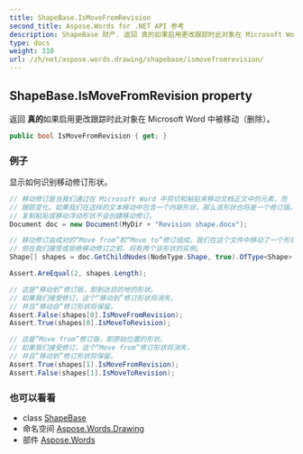 ```yaml
---
title: ShapeBase.IsMoveFromRevision
second_title: Aspose.Words for .NET API 参考
description: ShapeBase 财产. 返回 真的如果启用更改跟踪时此对象在 Microsoft Word 中被移动删除
type: docs
weight: 310
url: /zh/net/aspose.words.drawing/shapebase/ismovefromrevision/
---
```

## ShapeBase.IsMoveFromRevision property

返回 **真的**如果启用更改跟踪时此对象在 Microsoft Word 中被移动（删除）。

```csharp
public bool IsMoveFromRevision { get; }
```

### 例子

显示如何识别移动修订形状。

```csharp
// 移动修订是当我们通过在 Microsoft Word 中剪切和粘贴来移动文档正文中的元素，而
// 跟踪变化。如果我们在这样的文本移动中包含一个内联形状，那么该形状也将是一个修订版。
// 复制粘贴或移动浮动形状不会创建移动修订。
Document doc = new Document(MyDir + "Revision shape.docx");

// 移动修订由成对的“Move from”和“Move to”修订组成。我们在这个文件中移动了一个形状，
// 但在我们接受或拒绝移动修订之前，将有两个该形状的实例。
Shape[] shapes = doc.GetChildNodes(NodeType.Shape, true).OfType<Shape>().ToArray();

Assert.AreEqual(2, shapes.Length);

// 这是“移动到”修订版，即到达目的地的形状。
// 如果我们接受修订，这个“移动到”修订形状将消失，
// 并且“移动自”修订形状将保留。
Assert.False(shapes[0].IsMoveFromRevision);
Assert.True(shapes[0].IsMoveToRevision);

// 这是“Move from”修订版，即原始位置的形状。
// 如果我们接受修订，这个“Move from”修订形状将消失，
// 并且“移动到”修订形状将保留。
Assert.True(shapes[1].IsMoveFromRevision);
Assert.False(shapes[1].IsMoveToRevision);
```

### 也可以看看

* class [ShapeBase](../)
* 命名空间 [Aspose.Words.Drawing](../../shapebase/)
* 部件 [Aspose.Words](../../../)


